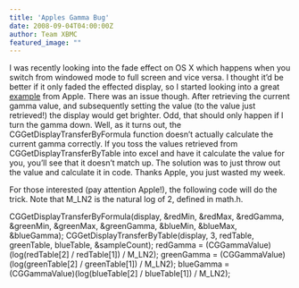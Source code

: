 ```yaml
---
title: 'Apples Gamma Bug'
date: 2008-09-04T04:00:00Z
author: Team XBMC
featured_image: ""
---
```

I was recently looking into the fade effect on OS X which happens when you switch from windowed mode to full screen and vice versa. I thought it’d be better if it only faded the effected display, so I started looking into a great [example](https://developer.apple.com/documentation/GraphicsImaging/Conceptual/QuartzDisplayServicesConceptual/Articles/FadeEffects.html) from Apple. There was an issue though. After retrieving the current gamma value, and subsequently setting the value (to the value just retrieved!) the display would get brighter. Odd, that should only happen if I turn the gamma down. Well, as it turns out, the CGGetDisplayTransferByFormula function doesn’t actually calculate the current gamma correctly. If you toss the values retrieved from CGGetDisplayTransferByTable into excel and have it calculate the value for you, you’ll see that it doesn’t match up. The solution was to just throw out the value and calculate it in code. Thanks Apple, you just wasted my week.

 For those interested (pay attention Apple!), the following code will do the trick. Note that M\_LN2 is the natural log of 2, defined in math.h.  
 

  CGGetDisplayTransferByFormula(display, &redMin, &redMax, &redGamma, &greenMin, &greenMax, &greenGamma, &blueMin, &blueMax, &blueGamma); CGGetDisplayTransferByTable(display, 3, redTable, greenTable, blueTable, &sampleCount); redGamma = (CGGammaValue)(log(redTable[2] / redTable[1]) / M\_LN2); greenGamma = (CGGammaValue)(log(greenTable[2] / greenTable[1]) / M\_LN2); blueGamma = (CGGammaValue)(log(blueTable[2] / blueTable[1]) / M\_LN2);   
